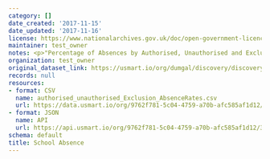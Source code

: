 ```yaml
---
category: []
date_created: '2017-11-15'
date_updated: '2017-11-16'
license: https://www.nationalarchives.gov.uk/doc/open-government-licence/version/3/
maintainer: test_owner
notes: <p>"Percentage of Absences by Authorised, Unauthorised and Exclusions"</p>
organization: test_owner
original_dataset_link: https://usmart.io/org/dumgal/discovery/discovery-view-detail/c593551e-56da-46e8-8b8f-7d81e5343964
records: null
resources:
- format: CSV
  name: authorised_unauthorised_Exclusion_AbsenceRates.csv
  url: https://data.usmart.io/org/9762f781-5c04-4759-a70b-afc585af1d12/resource?resourceGUID=3dcfc9aa-b1eb-41f7-8385-1ccfa420e303
- format: JSON
  name: API
  url: https://api.usmart.io/org/9762f781-5c04-4759-a70b-afc585af1d12/343e83eb-7841-4eb5-a73a-61047ee6d823/1/urql
schema: default
title: School Absence
---
```

